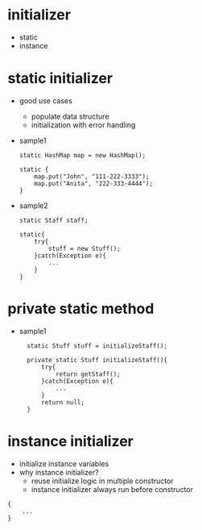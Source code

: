 # initializer

- static
- instance

# static initializer

- good use cases

  - populate data structure
  - initialization with error handling

- sample1

  ```
  static HashMap map = new HashMap();

  static {
      map.put("John", "111-222-3333");
      map.put("Anita", "222-333-4444");
  }
  ```

- sample2

  ```
  static Staff staff;

  static{
      try{
          stuff = new Stuff();
      }catch(Exception e){
          ...
      }
  }
  ```

# private static method

- sample1

  ```
    static Stuff stuff = initializeStaff();

    private static Stuff initializeStaff(){
        try{
            return getStaff();
        }catch(Exception e){
            ...
        }
        return null;
    }
  ```

# instance initializer

- initialize instance variables
- why instance initializer?
  - reuse initialize logic in multiple constructor
  - instance initializer always run before constructor

```
{
    ...
}
```
